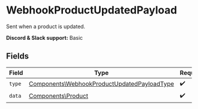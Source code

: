 # WebhookProductUpdatedPayload

Sent when a product is updated.

**Discord & Slack support:** Basic


## Fields

| Field                                                                                                      | Type                                                                                                       | Required                                                                                                   | Description                                                                                                |
| ---------------------------------------------------------------------------------------------------------- | ---------------------------------------------------------------------------------------------------------- | ---------------------------------------------------------------------------------------------------------- | ---------------------------------------------------------------------------------------------------------- |
| `type`                                                                                                     | [Components\WebhookProductUpdatedPayloadType](../../Models/Components/WebhookProductUpdatedPayloadType.md) | :heavy_check_mark:                                                                                         | N/A                                                                                                        |
| `data`                                                                                                     | [Components\Product](../../Models/Components/Product.md)                                                   | :heavy_check_mark:                                                                                         | A product.                                                                                                 |